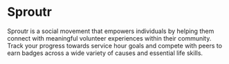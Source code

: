 Sproutr
=======

Sproutr is a social movement that empowers individuals by helping them connect with meaningful volunteer experiences within their community. Track your progress towards service hour goals and compete with peers to earn badges across a wide variety of causes and essential life skills.
